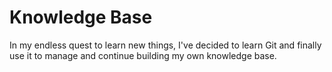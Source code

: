 # Knowledge Base

In my endless quest to learn new things, I've decided to learn Git and
finally use it to manage and continue building my own knowledge base.
